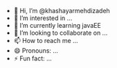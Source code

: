 - 👋 Hi, I’m @khashayarmehdizadeh
- 👀 I’m interested in ...
- 🌱 I’m currently learning javaEE
- 💞️ I’m looking to collaborate on ...
- 📫 How to reach me ...
- 😄 Pronouns: ...
- ⚡ Fun fact: ...

<!---
khashayarmehdizadeh/khashayarmehdizadeh is a ✨ special ✨ repository because its `README.md` (this file) appears on your GitHub profile.
You can click the Preview link to take a look at your changes.
--->
